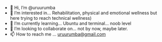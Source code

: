 - 👋 Hi, I’m @uruurumba
- 👀 I’m interested in... Rehabilitation, physical and emotional wellness but here trying to reach technical wellness)
- 🌱 I’m currently learning... Ubuntu and terminal... noob level
- 💞️ I’m looking to collaborate on... not by now, maybe later.
- 📫 How to reach me ... uruurumba@gmail.com

<!---
uruurumba/uruurumba is a ✨ special ✨ repository because its `README.md` (this file) appears on your GitHub profile.
You can click the Preview link to take a look at your changes.
--->
